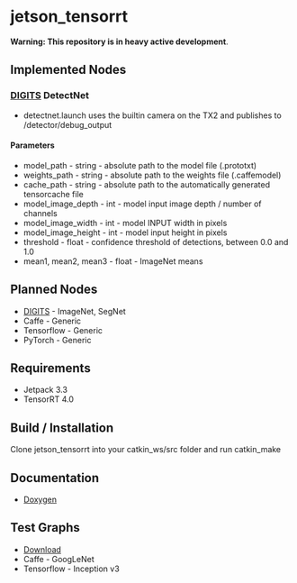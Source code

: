 # jetson_tensorrt
**Warning: This repository is in heavy active development**.

## Implemented Nodes
### [DIGITS][digits] DetectNet
- detectnet.launch uses the builtin camera on the TX2 and publishes to /detector/debug_output
#### Parameters
- model_path - string - absolute path to the model file (.prototxt)
- weights_path - string - absolute path to the weights file (.caffemodel)
- cache_path - string - absolute path to the automatically generated tensorcache file
- model_image_depth - int - model input image depth / number of channels
- model_image_width - int - model INPUT width in pixels
- model_image_height - int - model input height in pixels
- threshold - float - confidence threshold of detections, between 0.0 and 1.0
- mean1, mean2, mean3 - float - ImageNet means


## Planned Nodes
- [DIGITS][digits] - ImageNet, SegNet
- Caffe - Generic
- Tensorflow - Generic
- PyTorch - Generic

## Requirements
- Jetpack 3.3
- TensorRT 4.0

## Build / Installation
Clone jetson_tensorrt into your catkin_ws/src folder and run catkin_make

## Documentation
- [Doxygen][docs]

## Test Graphs
- [Download][test_graphs]
- Caffe - GoogLeNet
- Tensorflow - Inception v3

[digits]: https://github.com/NVIDIA/DIGITS
[docs]: https://csvance.github.io/ros_jetson_tensorrt/
[test_graphs]: https://www.dropbox.com/s/t4mso4qwa64dsh7/models.zip?dl=0
